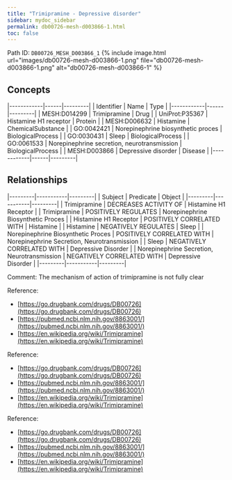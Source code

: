 ```yaml
---
title: "Trimipramine - Depressive disorder"
sidebar: mydoc_sidebar
permalink: db00726-mesh-d003866-1.html
toc: false 
---
```



Path ID: `DB00726_MESH_D003866_1`
{% include image.html url="images/db00726-mesh-d003866-1.png" file="db00726-mesh-d003866-1.png" alt="db00726-mesh-d003866-1" %}

## Concepts

|------------|------|---------|
| Identifier | Name | Type    |
|------------|------|---------|
| MESH:D014299 | Trimipramine | Drug |
| UniProt:P35367 | Histamine H1 receptor | Protein |
| MESH:D006632 | Histamine | ChemicalSubstance |
| GO:0042421 | Norepinephrine biosynthetic proces | BiologicalProcess |
| GO:0030431 | Sleep | BiologicalProcess |
| GO:0061533 | Norepinephrine secretion, neurotransmission | BiologicalProcess |
| MESH:D003866 | Depressive disorder | Disease |
|------------|------|---------|

## Relationships

|---------|-----------|---------|
| Subject | Predicate | Object  |
|---------|-----------|---------|
| Trimipramine | DECREASES ACTIVITY OF | Histamine H1 Receptor |
| Trimipramine | POSITIVELY REGULATES | Norepinephrine Biosynthetic Proces |
| Histamine H1 Receptor | POSITIVELY CORRELATED WITH | Histamine |
| Histamine | NEGATIVELY REGULATES | Sleep |
| Norepinephrine Biosynthetic Proces | POSITIVELY CORRELATED WITH | Norepinephrine Secretion, Neurotransmission |
| Sleep | NEGATIVELY CORRELATED WITH | Depressive Disorder |
| Norepinephrine Secretion, Neurotransmission | NEGATIVELY CORRELATED WITH | Depressive Disorder |
|---------|-----------|---------|

Comment: The mechanism of action of trimipramine is not fully clear

Reference: 
  - [https://go.drugbank.com/drugs/DB00726](https://go.drugbank.com/drugs/DB00726)
  - [https://pubmed.ncbi.nlm.nih.gov/8863001/](https://pubmed.ncbi.nlm.nih.gov/8863001/)
  - [https://en.wikipedia.org/wiki/Trimipramine](https://en.wikipedia.org/wiki/Trimipramine)

Reference: 
  - [https://go.drugbank.com/drugs/DB00726](https://go.drugbank.com/drugs/DB00726)
  - [https://pubmed.ncbi.nlm.nih.gov/8863001/](https://pubmed.ncbi.nlm.nih.gov/8863001/)
  - [https://en.wikipedia.org/wiki/Trimipramine](https://en.wikipedia.org/wiki/Trimipramine)

Reference: 
  - [https://go.drugbank.com/drugs/DB00726](https://go.drugbank.com/drugs/DB00726)
  - [https://pubmed.ncbi.nlm.nih.gov/8863001/](https://pubmed.ncbi.nlm.nih.gov/8863001/)
  - [https://en.wikipedia.org/wiki/Trimipramine](https://en.wikipedia.org/wiki/Trimipramine)

